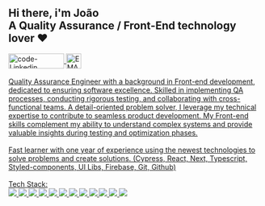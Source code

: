   <div align="left">
    <h2>Hi there, i'm João
      <br>
    A Quality Assurance / Front-End technology lover ❤
    </h2>
  <a href="https://www.linkedin.com/in/joaovolpatocode/"><img align="center" alt="code-Linkedin" height="30" width="110" src="https://img.shields.io/badge/LinkedIn-0077B5?style=for-the-badge&logo=linkedin&logoColor=white"/>
  <a href="mailto:volpatocode@gmail.com"><img align="center" height="30" alt="EMAIL" src="https://camo.githubusercontent.com/c2084ea08158c801f97554d2e2bcc38da2cd1cd845932eeeb8244adb3309cf3b/68747470733a2f2f696d672e736869656c64732e696f2f62616467652f2d456d61696c2d6331343433383f7374796c653d666f722d7468652d6261646765266c6f676f3d476d61696c266c6f676f436f6c6f723d7768697465266c696e6b3d6d61696c746f3a6f694076696e7061632e696f"/>
  </div>
  <br/>
  <div>
Quality Assurance Engineer with a background in Front-end development, dedicated to ensuring software excellence. Skilled in implementing QA processes, conducting rigorous testing, and collaborating with cross-functional teams. A detail-oriented problem solver, I leverage my technical expertise to contribute to seamless product development. My Front-end skills complement my ability to understand complex systems and provide valuable insights during testing and optimization phases.
<br/>
    <br/>
Fast learner with one year of experience using the newest technologies to solve problems and create solutions. (Cypress, React, Next, Typescript, Styled-components, UI Libs, Firebase, Git, Github)

  </div>
  <br>
      
  <div>
        Tech Stack:
        <br>
        <img src="https://img.shields.io/badge/React-20232A?style=for-the-badge&logo=react&logoColor=61DAFB"/>
        <img src="https://camo.githubusercontent.com/2c2e3cab0541596a12e216df86e68fa554256f25826b55a068993a3edfbcd0e8/68747470733a2f2f696d672e736869656c64732e696f2f62616467652f4d6174657269616c2d2d55492d3030383143423f7374796c653d666f722d7468652d6261646765266c6f676f3d6d6174657269616c2d7569266c6f676f436f6c6f723d7768697465"/>
        <img src="https://img.shields.io/badge/HTML5-E34F26?style=for-the-badge&logo=html5&logoColor=white"/>
        <img src="https://img.shields.io/badge/CSS3-1572B6?style=for-the-badge&logo=css3&logoColor=white"/>
        <img src="https://img.shields.io/badge/JavaScript-F7DF1E?style=for-the-badge&logo=javascript&logoColor=black"/>
        <img src="https://img.shields.io/badge/git-%23F05033.svg?style=for-the-badge&logo=git&logoColor=white"/>
        <img src="https://img.shields.io/badge/TypeScript-007ACC?style=for-the-badge&logo=typescript&logoColor=white"/>
        <img src="https://img.shields.io/badge/styled--components-DB7093?style=for-the-badge&logo=styled-components&logoColor=white"/>
        <img src="https://camo.githubusercontent.com/fcd1c87e77465b77d8154ec711dd65b26f942dceb3be799ea6a621c291982753/68747470733a2f2f696d672e736869656c64732e696f2f62616467652f76657263656c2d2532333030303030302e7376673f267374796c653d666f722d7468652d6261646765266c6f676f3d76657263656c266c6f676f436f6c6f723d7768697465"/>
        <img src="https://camo.githubusercontent.com/b504a789288194ec00a04eb9875c2b623890f7bf0f79b01341c623b62af8b949/68747470733a2f2f696d672e736869656c64732e696f2f62616467652f66697265626173652d2532333033394245352e7376673f267374796c653d666f722d7468652d6261646765266c6f676f3d6669726562617365"/>
        <img src="https://img.shields.io/badge/-TestingLibrary-%23E33332?&style=for-the-badge&logo=testing-library&logoColor=white"/> 
        <img src="https://img.shields.io/badge/-jest-%23C21325?&style=for-the-badge&logo=jest&logoColor=white"/>
        
  </div>



      

     
      
